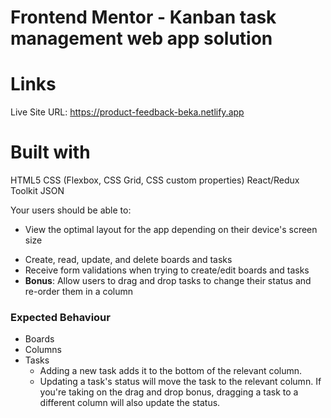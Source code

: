 # Frontend Mentor - Kanban task management web app solution

# Links

Live Site URL: https://product-feedback-beka.netlify.app

# Built with

HTML5
CSS (Flexbox, CSS Grid, CSS custom properties)
React/Redux Toolkit
JSON

Your users should be able to:

- View the optimal layout for the app depending on their device's screen size
<!-- - See hover states for all interactive elements on the page -->
- Create, read, update, and delete boards and tasks
- Receive form validations when trying to create/edit boards and tasks
  <!-- - Mark subtasks as complete and move tasks between columns -->
  <!-- - Hide/show the board sidebar -->
  <!-- - Toggle the theme between light/dark modes -->
- **Bonus**: Allow users to drag and drop tasks to change their status and re-order them in a column

### Expected Behaviour

- Boards
  <!-- - Clicking different boards in the sidebar will change to the selected board. -->
  <!-- - Clicking "Create New Board" in the sidebar opens the "Add New Board" modal. -->
  <!-- - Clicking in the dropdown menu "Edit Board" opens up the "Edit Board" modal where details can be changed. -->
  <!-- - Columns are added and removed for the Add/Edit Board modals. -->
  <!-- - Deleting a board deletes all columns and tasks and requires confirmation. -->
- Columns
  <!-- - A board needs at least one column before tasks can be added. If no columns exist, the "Add New Task" button in the header is disabled. -->
  <!-- - Clicking "Add New Column" opens the "Edit Board" modal where columns are added. -->
- Tasks
  - Adding a new task adds it to the bottom of the relevant column.
  - Updating a task's status will move the task to the relevant column. If you're taking on the drag and drop bonus, dragging a task to a different column will also update the status.
